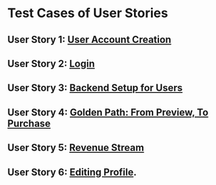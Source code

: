 # Test Cases of User Stories

## User Story 1: [User Account Creation](https://docs.google.com/presentation/d/1oLbWKiWM43htDGJfoh3_BJ2QlgNIhZ2xyezkJvb8diQ/edit#slide=id.p)
## User Story 2: [Login](https://docs.google.com/presentation/d/1mBry7ahx0kPCy_H1Lsm3SUTXDoz8qWKETLEYJxtzs4I/edit?usp=sharing)
## User Story 3: [Backend Setup for Users](https://docs.google.com/presentation/d/136yXaucyKAt1ZJL8_U7GJpwgCMd5fH-FxC8FX0zOo9I/edit#slide=id.p)
## User Story 4: [Golden Path: From Preview, To Purchase](https://docs.google.com/presentation/d/1eOLBzs-_3itRG6XrframWn3hgJJp7-KK2ke2hF68xEk/edit?usp=sharing)
## User Story 5: [Revenue Stream](https://docs.google.com/presentation/d/1bPSnvy3OI5A-WO3VzMR2zklbkjqRCf_ceepO-V9QJgo/edit#slide=id.p)
## User Story 6: [Editing Profile](https://docs.google.com/presentation/d/1rCvBEGJXp5F9vBTMn06FQyBkKJ19Q-hMFXxO_3S9QaU/edit#slide=id.p).
